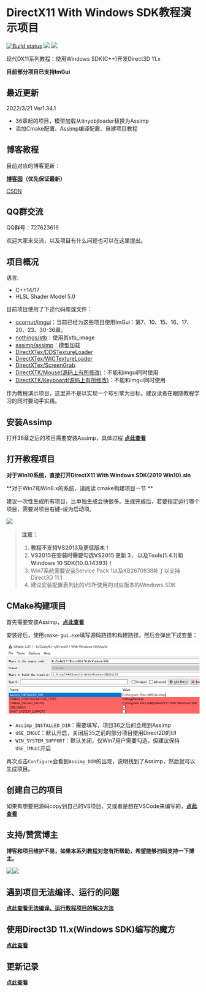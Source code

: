 # DirectX11 With Windows SDK教程演示项目
[![Build status](https://ci.appveyor.com/api/projects/status/fv2f3emvusqsuj49?svg=true)](https://ci.appveyor.com/project/MKXJun/directx11-with-windows-sdk-hk9xb) ![](https://img.shields.io/badge/license-MIT-dddd00.svg) [![](https://img.shields.io/badge/Ver-1.34.1-519dd9.svg)](https://github.com/MKXJun/DirectX11-With-Windows-SDK/blob/master/MarkdownFiles/Updates/Updates.md)

现代DX11系列教程：使用Windows SDK(C++)开发Direct3D 11.x

**目前部分项目已支持ImGui**

## 最近更新

2022/3/21 Ver1.34.1

- 36章起的项目，模型加载从tinyobjloader替换为Assimp
- 添加Cmake配置、Assimp编译配置、自建项目教程

## 博客教程

目前对应的博客更新：

**[博客园](https://www.cnblogs.com/X-Jun/p/9028764.html)（优先保证最新）**

[CSDN](https://blog.csdn.net/x_jun96/article/details/80293670)

## QQ群交流

QQ群号：727623616

欢迎大家来交流，以及项目有什么问题也可以在这里提出。

## 项目概况

语言:</br>
- C++14/17</br>
- HLSL Shader Model 5.0

目前项目使用了下述代码库或文件：
- [ocornut/imgui](https://github.com/ocornut/imgui)：当前已经为这些项目使用ImGui：第7、10、15、16、17、20、23、30-36章。</br>
- [nothings/stb](https://github.com/nothings/stb)：使用其stb_image</br>
- [assimp/assimp](https://github.com/assimp/assimp)：模型加载</br>
- [DirectXTex/DDSTextureLoader](https://github.com/Microsoft/DirectXTex/tree/master/DDSTextureLoader)</br>
- [DirectXTex/WICTextureLoader](https://github.com/Microsoft/DirectXTex/tree/master/WICTextureLoader)</br>
- [DirectXTex/ScreenGrab](https://github.com/Microsoft/DirectXTex/tree/master/ScreenGrab)</br>
- [DirectXTK/Mouse(源码上有所修改)](https://github.com/Microsoft/DirectXTK/tree/master/Src)：不能和imgui同时使用</br>
- [DirectXTK/Keyboard(源码上有所修改)](https://github.com/Microsoft/DirectXTK/tree/master/Src)：不能和imgui同时使用</br>

作为教程演示项目，这里并不是以实现一个软引擎为目标。建议读者在跟随教程学习的同时要动手实践。

## 安装Assimp

打开36章之后的项目需要安装Assimp，具体过程 **[点此查看](https://github.com/MKXJun/DirectX11-With-Windows-SDK/blob/master/MarkdownFiles/How-To-Build-Assimp/README.md)**

## 打开教程项目

**对于Win10系统，直接打开DirectX11 With Windows SDK(2019 Win10).sln**

**对于Win7和Win8.x的系统，请阅读 cmake构建项目一节 **

建议一次性生成所有项目，比单独生成会快很多。生成完成后，若要指定运行哪个项目，需要对项目右键-设为启动项。

![](https://github.com/MKXJun/DirectX11-With-Windows-SDK/raw/master/MarkdownFiles/001.png)

> **注意：** 
> 1. **教程不支持VS2013及更低版本！**
> 2. **VS2015在安装时需要勾选VS2015 更新 3， 以及Tools(1.4.1)和Windows 10 SDK(10.0.14393)！**
> 3. Win7系统需要安装Service Pack 1以及KB2670838补丁以支持Direct3D 11.1
> 4. 建议安装配置表列出的VS所使用的对应版本的Windows SDK

## CMake构建项目

首先需要安装Assimp，**[点此查看](https://github.com/MKXJun/DirectX11-With-Windows-SDK/blob/master/MarkdownFiles/How-To-Build-Assimp/README.md)**

安装好后，使用`cmake-gui.exe`填写源码路径和构建路径，然后会弹出下述变量：

![004](MarkdownFiles/004.png)

- `Assimp_INSTALLED_DIR`：需要填写，项目36之后的会用到Assimp
- `USE_IMGUI`：默认开启，关闭后35之前的部分项目使用Direct2D的UI
- `WIN_SYSTEM_SUPPORT`：默认关闭，仅Win7用户需要勾选，但建议保持`USE_IMGUI`开启

再次点击`Configure`会看到`Assimp_DIR`的出现，说明找到了Assimp，然后就可以生成项目。

## 创建自己的项目

如果有想要把源码copy到自己的VS项目，又或者是想在VSCode来编写的，**[点此查看](https://github.com/MKXJun/DirectX11-With-Windows-SDK/blob/master/MarkdownFiles/How-To-Build-Your-Project/README.md)**

## 支持/赞赏博主
**博客和项目维护不易，如果本系列教程对您有所帮助，希望能够扫码支持一下博主。**

![](https://github.com/MKXJun/DirectX11-With-Windows-SDK/blob/master/MarkdownFiles/002.png)![](https://github.com/MKXJun/DirectX11-With-Windows-SDK/blob/master/MarkdownFiles/003.png)

## 遇到项目无法编译、运行的问题
**[点此查看无法编译、运行教程项目的解决方法](https://github.com/MKXJun/DirectX11-With-Windows-SDK/blob/master/MarkdownFiles/How-To-Build-Solution/README.md)**

## 使用Direct3D 11.x(Windows SDK)编写的魔方

**[点此查看](https://github.com/MKXJun/Rubik-Cube)**

## 更新记录

**[点此查看](https://github.com/MKXJun/DirectX11-With-Windows-SDK/blob/master/MarkdownFiles/Updates/Updates.md)**

